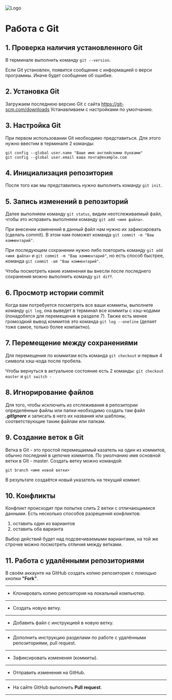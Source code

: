 ![Logo](headergit.png)
# Работа с Git

## 1. Проверка наличия установленного Git
В терминале выполнить команду `git --version`.

Если Git установлен, появится сообщение с информацией о верси программы. Иначе будет сообщение об ошибке.

## 2. Установка Git
Загружаем последнюю версию Git с сайта
https://git-scm.com/downloads
Устанавливаем с настройками по умолчанию.

## 3. Настройка Git
При первом использовании Git необходимо представиться. Для этого нужно ввестим в терминале 2 команды:
```
git config --global user.name "Ваше имя английскими буквами"
git config --global user.email ваша почта@example.com
```

## 4. Инициализация репозитория
После того как мы представились нужно выполнить команду `git init`.

## 5. Запись изменений в репозиторий
Далее выполняем команду `git status`, видим неотслеживаемый файл, чтобы это исправить выполняем команду `git add <имя файла>`.

При внесении изменений в данный файл нам нужно их зафиксировать (сделать commit). В этом нам поможет команда `git commit -m "Ваш комментарий"`.

При последующем сохранении нужно либо повторить команду `git add <имя файла>` и `git commit -m "Ваш комментарий"`, но есть способ быстрее, команда `git commit -am "Ваш комментарий"`.

Чтобы посмотреть какие изменения вы внесли после последнего сохранения можно выполнить команду `git diff`.

## 6. Просмотр истории commit
Когда вам потребуется посметреть все ваши коммиты, выполните команду `git log`, она выведет в терминал все коммиты с хэш-кодами (понадобятся для перемещения в разделе 7). Также есть менее громоздкий вывод коммитов это команда `git log --oneline` (делает тоже самое, только более компактно).

## 7. Перемещение между сохранениями
Для перемещения по коммитам есть команда `git checkout` и первые 4 символа хэш-кода после пробела.

Чтобы вернуться в актуальное состояние есть 2 команды: `git checkout master` и `git switch -`
## 8. Игнорирование файлов
Для того, чтобы исключить из отслеживания в репозитории определённые файлы или папки необходимо создать там файл ***.gitIgnore*** и записать в него их названия или шаблоны, соответствующие таким файлам или папкам.

## 9. Создание веток в Git
Ветка в Git - это простой перемещаемый казатель на один из коммитов, обычно последний в цепочке коммитов.
По умолчанию имя основной ветки в GIt - master.
Создать ветку можно командой:
```
git branch <имя новой ветки>
```
В результате создаётся новый указатель на текущий коммит.

## 10. Конфликты
Конфликт происходит при попытке слить 2 ветки с отличающимися данными.
Есть несколько способов разрешения конфликтов: 
1. оставить один из вариантов 
2. оставить оба варианта 

Выбор действий будет над подсвечиваемыми вариантами, на той же строчке можно посмотреть отличия между ветками.

## 11. Работа с удалёнными репозиториями
В своём аккаунте на GitHub создать копию репозитория с помощью кнопки **"Fork"**.

---
* Клонировать копию репозитория на локальный компьютер.
---
* Создать новую ветку.
---
* Добавить файл с инструкцией в новую ветку.
---
* Дополнить инструкцию разделами по работе с удалёнными репозиториями, pull request.
---
* Зафиксировать изменения (коммиты).
---
* Отправить изменения на GitHub.
---
* На сайте GitHub выполнить **Pull request**.
---
